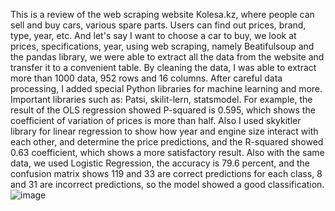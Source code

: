 This is a review of the web scraping website Kolesa.kz, where people can sell and buy cars, various spare parts.
Users can find out prices, brand, type, year, etc. And let's say I want to choose a car to buy, we look at prices, specifications, year, using web scraping,
namely Beatifulsoup and the pandas library, we were able to extract all the data from the website and transfer it to a convenient table. By cleaning the data,
I was able to extract more than 1000 data, 952 rows and 16 columns. After careful data processing, I added special Python libraries for machine learning and more.
Important libraries such as: Patsi, skilit-lern, statsmodel. For example, the result of the OLS regression showed P-squared is 0.595,
which shows the coefficient of variation of prices is more than half. Also I used skykitler library for linear regression to show how year and engine size interact with each other,
and determine the price predictions, and the R-squared showed 0.63 coefficient, which shows a more satisfactory result. Also with the same data, we used Logistic Regression, 
the accuracy is 79.6 percent, and the confusion matrix shows 119 and 33 are correct predictions for each class,
8 and 31 are incorrect predictions, so the model showed a good classification.
![image](https://github.com/user-attachments/assets/f1cda1fc-a87e-4de9-85cb-987620126ce0)
